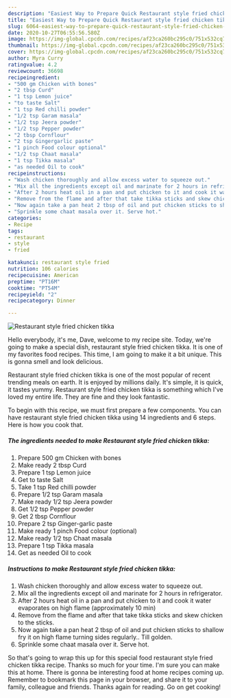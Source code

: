 ```yaml
---
description: "Easiest Way to Prepare Quick Restaurant style fried chicken tikka"
title: "Easiest Way to Prepare Quick Restaurant style fried chicken tikka"
slug: 6064-easiest-way-to-prepare-quick-restaurant-style-fried-chicken-tikka
date: 2020-10-27T06:55:56.580Z
image: https://img-global.cpcdn.com/recipes/af23ca260bc295c0/751x532cq70/restaurant-style-fried-chicken-tikka-recipe-main-photo.jpg
thumbnail: https://img-global.cpcdn.com/recipes/af23ca260bc295c0/751x532cq70/restaurant-style-fried-chicken-tikka-recipe-main-photo.jpg
cover: https://img-global.cpcdn.com/recipes/af23ca260bc295c0/751x532cq70/restaurant-style-fried-chicken-tikka-recipe-main-photo.jpg
author: Myra Curry
ratingvalue: 4.2
reviewcount: 36698
recipeingredient:
- "500 gm Chicken with bones"
- "2 tbsp Curd"
- "1 tsp Lemon juice"
- "to taste Salt"
- "1 tsp Red chilli powder"
- "1/2 tsp Garam masala"
- "1/2 tsp Jeera powder"
- "1/2 tsp Pepper powder"
- "2 tbsp Cornflour"
- "2 tsp Gingergarlic paste"
- "1 pinch Food colour optional"
- "1/2 tsp Chaat masala"
- "1 tsp Tikka masala"
- "as needed Oil to cook"
recipeinstructions:
- "Wash chicken thoroughly and allow excess water to squeeze out."
- "Mix all the ingredients except oil and marinate for 2 hours in refrigerator."
- "After 2 hours heat oil in a pan and put chicken to it and cook it water evaporates on high flame (approximately 10 min)"
- "Remove from the flame and after that take tikka sticks and skew chicken to the sticks."
- "Now again take a pan heat 2 tbsp of oil and put chicken sticks to shallow fry it on high flame turning sides regularly.. Till golden."
- "Sprinkle some chaat masala over it. Serve hot."
categories:
- Recipe
tags:
- restaurant
- style
- fried

katakunci: restaurant style fried 
nutrition: 106 calories
recipecuisine: American
preptime: "PT16M"
cooktime: "PT54M"
recipeyield: "2"
recipecategory: Dinner

---
```



![Restaurant style fried chicken tikka](https://img-global.cpcdn.com/recipes/af23ca260bc295c0/751x532cq70/restaurant-style-fried-chicken-tikka-recipe-main-photo.jpg)

Hello everybody, it's me, Dave, welcome to my recipe site. Today, we're going to make a special dish, restaurant style fried chicken tikka. It is one of my favorites food recipes. This time, I am going to make it a bit unique. This is gonna smell and look delicious.

Restaurant style fried chicken tikka is one of the most popular of recent trending meals on earth. It is enjoyed by millions daily. It's simple, it is quick, it tastes yummy. Restaurant style fried chicken tikka is something which I've loved my entire life. They are fine and they look fantastic.




To begin with this recipe, we must first prepare a few components. You can have restaurant style fried chicken tikka using 14 ingredients and 6 steps. Here is how you cook that.

<!--inarticleads1-->

##### The ingredients needed to make Restaurant style fried chicken tikka:

1. Prepare 500 gm Chicken with bones
1. Make ready 2 tbsp Curd
1. Prepare 1 tsp Lemon juice
1. Get to taste Salt
1. Take 1 tsp Red chilli powder
1. Prepare 1/2 tsp Garam masala
1. Make ready 1/2 tsp Jeera powder
1. Get 1/2 tsp Pepper powder
1. Get 2 tbsp Cornflour
1. Prepare 2 tsp Ginger-garlic paste
1. Make ready 1 pinch Food colour (optional)
1. Make ready 1/2 tsp Chaat masala
1. Prepare 1 tsp Tikka masala
1. Get as needed Oil to cook




<!--inarticleads2-->

##### Instructions to make Restaurant style fried chicken tikka:

1. Wash chicken thoroughly and allow excess water to squeeze out.
1. Mix all the ingredients except oil and marinate for 2 hours in refrigerator.
1. After 2 hours heat oil in a pan and put chicken to it and cook it water evaporates on high flame (approximately 10 min)
1. Remove from the flame and after that take tikka sticks and skew chicken to the sticks.
1. Now again take a pan heat 2 tbsp of oil and put chicken sticks to shallow fry it on high flame turning sides regularly.. Till golden.
1. Sprinkle some chaat masala over it. Serve hot.




So that's going to wrap this up for this special food restaurant style fried chicken tikka recipe. Thanks so much for your time. I'm sure you can make this at home. There is gonna be interesting food at home recipes coming up. Remember to bookmark this page in your browser, and share it to your family, colleague and friends. Thanks again for reading. Go on get cooking!
